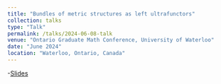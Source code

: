```yaml
---
title: "Bundles of metric structures as left ultrafunctors"
collection: talks
type: "Talk"
permalink: /talks/2024-06-08-talk
venue: "Ontario Graduate Math Conference, University of Waterloo"
date: "June 2024"
location: "Waterloo, Ontario, Canada"
---
```

-[Slides](https://ali5757.github.io/files/Slides_OMGC_talk__Ali_Hamad_.pdf)
